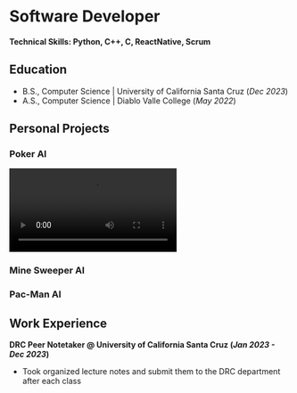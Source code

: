 # Software Developer

#### Technical Skills: Python, C++, C, ReactNative, Scrum

## Education		        		
- B.S., Computer Science | University of California Santa Cruz (_Dec 2023_)
- A.S., Computer Science | Diablo Valle College (_May 2022_)

## Personal Projects
### Poker AI

 <video src="https://private-user-images.githubusercontent.com/140232266/297568968-25118c28-ed13-4cbc-9068-c56ef3b334e8.mp4?jwt=eyJhbGciOiJIUzI1NiIsInR5cCI6IkpXVCJ9.eyJpc3MiOiJnaXRodWIuY29tIiwiYXVkIjoicmF3LmdpdGh1YnVzZXJjb250ZW50LmNvbSIsImtleSI6ImtleTUiLCJleHAiOjE3MDU1NDE1NjIsIm5iZiI6MTcwNTU0MTI2MiwicGF0aCI6Ii8xNDAyMzIyNjYvMjk3NTY4OTY4LTI1MTE4YzI4LWVkMTMtNGNiYy05MDY4LWM1NmVmM2IzMzRlOC5tcDQ_WC1BbXotQWxnb3JpdGhtPUFXUzQtSE1BQy1TSEEyNTYmWC1BbXotQ3JlZGVudGlhbD1BS0lBVkNPRFlMU0E1M1BRSzRaQSUyRjIwMjQwMTE4JTJGdXMtZWFzdC0xJTJGczMlMkZhd3M0X3JlcXVlc3QmWC1BbXotRGF0ZT0yMDI0MDExOFQwMTI3NDJaJlgtQW16LUV4cGlyZXM9MzAwJlgtQW16LVNpZ25hdHVyZT0xYWRhMGRkYzI0OWJjZDM2OTViOWNjNjY5YzJkZmE5OGRjMDk2NTBlYjFmMjMzMjg1MTFmZWVjOGZjMDk3OWQ0JlgtQW16LVNpZ25lZEhlYWRlcnM9aG9zdCZhY3Rvcl9pZD0wJmtleV9pZD0wJnJlcG9faWQ9MCJ9.jKoXNVLCvgylACv1wLJ_nt1bGS8PEBeA27Jijh641CQ" controls="controls" styles = "max-width: 730px;">
 </video>

### Mine Sweeper AI

### Pac-Man AI


## Work Experience
**DRC Peer Notetaker @ University of California Santa Cruz (_Jan 2023 - Dec 2023_)**
- Took organized lecture notes and submit them to the DRC department after each class
